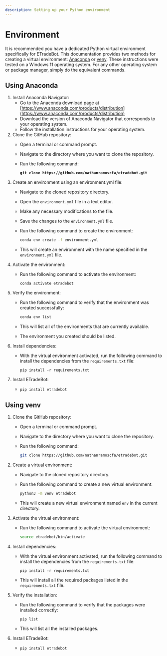 ```yaml
---
description: Setting up your Python environment
---
```


# Environment

It is recommended you have a dedicated Python virtual environment specifically for ETradeBot. This documentation provides two methods for creating a virtual environment: [Anaconda](https://www.anaconda.com/products/distribution) or [venv](../). These instructions were tested on a Windows 11 operating system. For any other operating system or package manager, simply do the equivalent commands.&#x20;

## Using Anaconda

1. Install Anaconda Navigator:
   * Go to the Anaconda download page at [https://www.anaconda.com/products/distribution](https://www.anaconda.com/products/distribution)
   * Download the version of Anaconda Navigator that corresponds to your operating system.
   * Follow the installation instructions for your operating system.
2. Clone the GitHub repository:
   * Open a terminal or command prompt.
   * Navigate to the directory where you want to clone the repository.
   *   Run the following command:

       <pre class="language-bash"><code class="lang-bash"><strong>git clone https://github.com/nathanramoscfa/etradebot.git
       </strong></code></pre>
3. Create an environment using an environment.yml file:
   * Navigate to the cloned repository directory.
   * Open the `environment.yml` file in a text editor.
   * Make any necessary modifications to the file.
   * Save the changes to the `environment.yml` file.
   *   Run the following command to create the environment:

       ```bash
       conda env create -f environment.yml
       ```
   * This will create an environment with the name specified in the `environment.yml` file.
4. Activate the environment:
   *   Run the following command to activate the environment:

       ```php-template
       conda activate etradebot
       ```
5. Verify the environment:
   *   Run the following command to verify that the environment was created successfully:

       ```bash
       conda env list
       ```
   * This will list all of the environments that are currently available.
   * The environment you created should be listed.
6. Install dependencies:
   *   With the virtual environment activated, run the following command to install the dependencies from the `requirements.txt` file:

       ```
       pip install -r requirements.txt
       ```
7. Install ETradeBot:
   * ```
     pip install etradebot
     ```

## Using venv

1. Clone the GitHub repository:
   * Open a terminal or command prompt.
   * Navigate to the directory where you want to clone the repository.
   *   Run the following command:

       ```bash
       git clone https://github.com/nathanramoscfa/etradebot.git
       ```
2. Create a virtual environment:
   * Navigate to the cloned repository directory.
   *   Run the following command to create a new virtual environment:

       ```bash
       python3 -m venv etradebot
       ```
   * This will create a new virtual environment named `env` in the current directory.
3. Activate the virtual environment:
   *   Run the following command to activate the virtual environment:

       ```bash
       source etradebot/bin/activate
       ```
4. Install dependencies:
   *   With the virtual environment activated, run the following command to install the dependencies from the `requirements.txt` file:

       ```
       pip install -r requirements.txt
       ```
   * This will install all the required packages listed in the `requirements.txt` file.
5. Verify the installation:
   *   Run the following command to verify that the packages were installed correctly:

       ```
       pip list
       ```
   * This will list all the installed packages.
6. Install ETradeBot:
   * ```
     pip install etradebot
     ```
